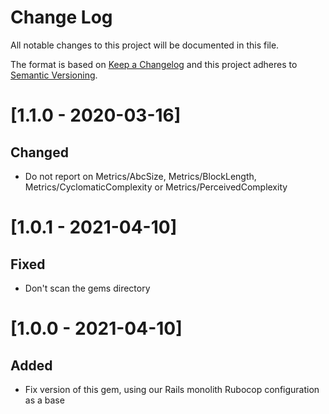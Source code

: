 # Change Log
All notable changes to this project will be documented in this file.

The format is based on [Keep a Changelog](http://keepachangelog.com/)
and this project adheres to [Semantic Versioning](http://semver.org/).

# [1.1.0 - 2020-03-16]
## Changed
- Do not report on Metrics/AbcSize, Metrics/BlockLength,
  Metrics/CyclomaticComplexity or Metrics/PerceivedComplexity

# [1.0.1 - 2021-04-10]
## Fixed
- Don't scan the gems directory

# [1.0.0 - 2021-04-10]
## Added
- Fix version of this gem, using our Rails monolith Rubocop configuration as a base
